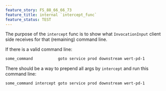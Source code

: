 ```yaml
---
feature_story: FS_88_66_66_73
feature_title: internal `intercept_func`
feature_status: TEST
---
```


The purpose of the `intercept` func is to show what `InvocationInput`
client side receives for that (remaining) command line.

If there is a valid command line:

```sh
some_command           goto service prod downstream wert-pd-1
```

There should be a way to prepend all args by `intercept` and run this command line:

```sh
some_command intercept goto service prod downstream wert-pd-1
```
